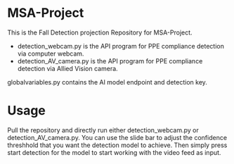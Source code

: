 # MSA-Project

This is the Fall Detection projection Repository for MSA-Project.

- detection_webcam.py is the API program for PPE compliance detection via computer webcam.
- detection_AV_camera.py is the API program for PPE compliance detection via Allied Vision camera.

globalvariables.py contains the AI model endpoint and detection key.

# Usage

Pull the repository and directly run either detection_webcam.py or detection_AV_camera.py.
You can use the slide bar to adjust the confidence threshhold that you want the detection model to achieve.
Then simply press start detection for the model to start working with the video feed as input.
